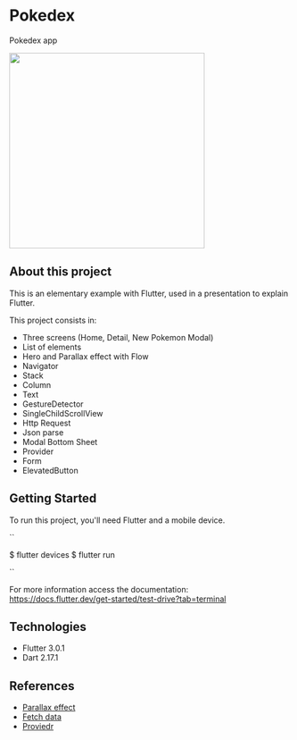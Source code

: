 # Pokedex

Pokedex app

<img src="git_assets/pokedex.gif" height="350"/>


## About this project

This is an elementary example with Flutter, used in a presentation to explain Flutter.

This project consists in:

* Three screens (Home, Detail, New Pokemon Modal)
* List of elements
* Hero and Parallax effect with Flow
* Navigator
* Stack
* Column
* Text
* GestureDetector
* SingleChildScrollView
* Http Request
* Json parse
* Modal Bottom Sheet
* Provider
* Form
* ElevatedButton

## Getting Started

To run this project, you'll need Flutter and a mobile device.

``

$ flutter devices
$ flutter run

``

For more information access the documentation: https://docs.flutter.dev/get-started/test-drive?tab=terminal

## Technologies

* Flutter 3.0.1
* Dart 2.17.1

## References

* [Parallax effect](https://docs.flutter.dev/cookbook/effects/parallax-scrolling)
* [Fetch data](https://docs.flutter.dev/cookbook/networking/fetch-data)
* [Proviedr](https://docs.flutter.dev/development/data-and-backend/state-mgmt/simple)